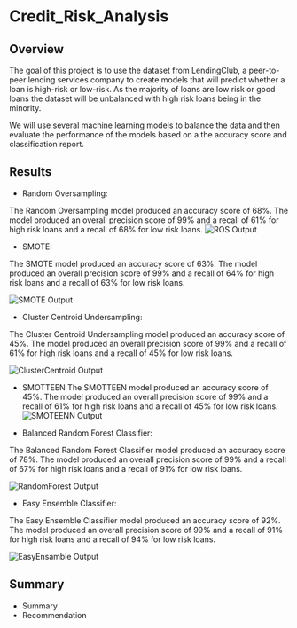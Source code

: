 # Credit_Risk_Analysis

## Overview
The goal of this project is to use the dataset from LendingClub, a peer-to-peer lending services company to create models that will predict whether a loan is high-risk or low-risk. As the majority of loans are low risk or good loans the dataset will be unbalanced with high risk loans being in the minority. 

We will use several machine learning models to balance the data and then evaluate the performance of the models based on a the accuracy score and classification report. 

## Results

* Random Oversampling: 

The Random Oversampling model produced an accuracy score of 68%. The model produced an overall precision score of 99% and a recall of 61% for high risk loans and a recall of 68% for low risk loans.
![ROS Output](https://user-images.githubusercontent.com/96552268/170891053-b070dc05-dc63-4704-9d3f-b805b5c69d41.png)

* SMOTE:


The SMOTE model produced an accuracy score of 63%. The model produced an overall precision score of 99% and a recall of 64% for high risk loans and a recall of 63% for low risk loans.

![SMOTE Output](https://user-images.githubusercontent.com/96552268/170891292-a5d2d3ec-6f51-4042-bd21-f34f87a40e65.png)


* Cluster Centroid Undersampling:


The Cluster Centroid Undersampling model produced an accuracy score of 45%. The model produced an overall precision score of 99% and a recall of 61% for high risk loans and a recall of 45% for low risk loans.


![ClusterCentroid Output](https://user-images.githubusercontent.com/96552268/170891305-7408a54f-bc61-4b54-a5e1-bfc9e6b95f46.png)

* SMOTTEEN
The SMOTTEEN model produced an accuracy score of 45%. The model produced an overall precision score of 99% and a recall of 61% for high risk loans and a recall of 45% for low risk loans.
![SMOTEENN Output](https://user-images.githubusercontent.com/96552268/170891309-2954a7eb-8d24-4088-ba3a-7be50013ef40.png)


* Balanced Random Forest Classifier:


The Balanced Random Forest Classifier model produced an accuracy score of 78%. The model produced an overall precision score of 99% and a recall of 67% for high risk loans and a recall of 91% for low risk loans.

![RandomForest Output](https://user-images.githubusercontent.com/96552268/170891319-180de0a7-6d0c-431a-b4dc-910f51eafb1a.png)


* Easy Ensemble Classifier:

The Easy Ensemble Classifier model produced an accuracy score of 92%. The model produced an overall precision score of 99% and a recall of 91% for high risk loans and a recall of 94% for low risk loans.

![EasyEnsamble Output](https://user-images.githubusercontent.com/96552268/170891328-58b07e2e-9ee5-45f6-aaf9-8f383c7cacf2.png)


## Summary

* Summary
* Recommendation

